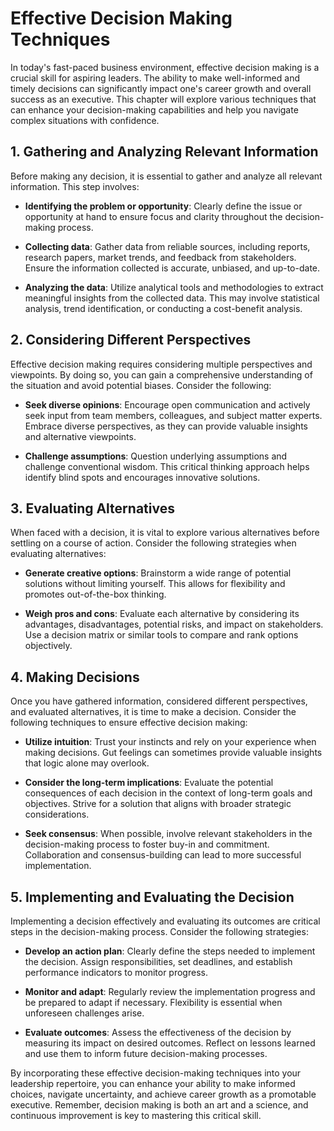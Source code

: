 Effective Decision Making Techniques
===============================================

In today's fast-paced business environment, effective decision making is a crucial skill for aspiring leaders. The ability to make well-informed and timely decisions can significantly impact one's career growth and overall success as an executive. This chapter will explore various techniques that can enhance your decision-making capabilities and help you navigate complex situations with confidence.

1\. Gathering and Analyzing Relevant Information
-----------------------------------------------

Before making any decision, it is essential to gather and analyze all relevant information. This step involves:

* **Identifying the problem or opportunity**: Clearly define the issue or opportunity at hand to ensure focus and clarity throughout the decision-making process.

* **Collecting data**: Gather data from reliable sources, including reports, research papers, market trends, and feedback from stakeholders. Ensure the information collected is accurate, unbiased, and up-to-date.

* **Analyzing the data**: Utilize analytical tools and methodologies to extract meaningful insights from the collected data. This may involve statistical analysis, trend identification, or conducting a cost-benefit analysis.

2\. Considering Different Perspectives
-------------------------------------

Effective decision making requires considering multiple perspectives and viewpoints. By doing so, you can gain a comprehensive understanding of the situation and avoid potential biases. Consider the following:

* **Seek diverse opinions**: Encourage open communication and actively seek input from team members, colleagues, and subject matter experts. Embrace diverse perspectives, as they can provide valuable insights and alternative viewpoints.

* **Challenge assumptions**: Question underlying assumptions and challenge conventional wisdom. This critical thinking approach helps identify blind spots and encourages innovative solutions.

3\. Evaluating Alternatives
--------------------------

When faced with a decision, it is vital to explore various alternatives before settling on a course of action. Consider the following strategies when evaluating alternatives:

* **Generate creative options**: Brainstorm a wide range of potential solutions without limiting yourself. This allows for flexibility and promotes out-of-the-box thinking.

* **Weigh pros and cons**: Evaluate each alternative by considering its advantages, disadvantages, potential risks, and impact on stakeholders. Use a decision matrix or similar tools to compare and rank options objectively.

4\. Making Decisions
-------------------

Once you have gathered information, considered different perspectives, and evaluated alternatives, it is time to make a decision. Consider the following techniques to ensure effective decision making:

* **Utilize intuition**: Trust your instincts and rely on your experience when making decisions. Gut feelings can sometimes provide valuable insights that logic alone may overlook.

* **Consider the long-term implications**: Evaluate the potential consequences of each decision in the context of long-term goals and objectives. Strive for a solution that aligns with broader strategic considerations.

* **Seek consensus**: When possible, involve relevant stakeholders in the decision-making process to foster buy-in and commitment. Collaboration and consensus-building can lead to more successful implementation.

5\. Implementing and Evaluating the Decision
-------------------------------------------

Implementing a decision effectively and evaluating its outcomes are critical steps in the decision-making process. Consider the following strategies:

* **Develop an action plan**: Clearly define the steps needed to implement the decision. Assign responsibilities, set deadlines, and establish performance indicators to monitor progress.

* **Monitor and adapt**: Regularly review the implementation progress and be prepared to adapt if necessary. Flexibility is essential when unforeseen challenges arise.

* **Evaluate outcomes**: Assess the effectiveness of the decision by measuring its impact on desired outcomes. Reflect on lessons learned and use them to inform future decision-making processes.

By incorporating these effective decision-making techniques into your leadership repertoire, you can enhance your ability to make informed choices, navigate uncertainty, and achieve career growth as a promotable executive. Remember, decision making is both an art and a science, and continuous improvement is key to mastering this critical skill.
